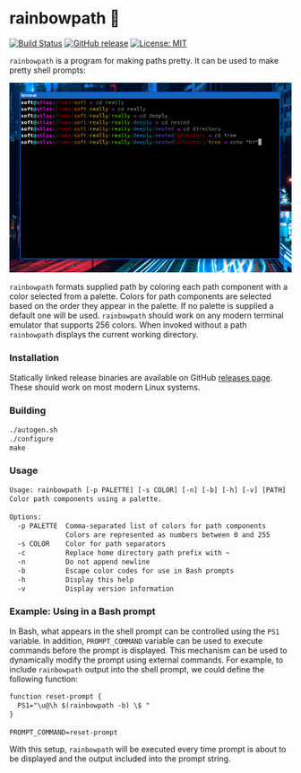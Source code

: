 # rainbowpath 🌈

[![Build Status](https://api.travis-ci.org/Soft/rainbowpath.svg?branch=master)](https://travis-ci.org/Soft/rainbowpath)
[![GitHub release](https://img.shields.io/github/release/Soft/rainbowpath.svg)](https://github.com/Soft/rainbowpath/releases)
[![License: MIT](https://img.shields.io/badge/License-MIT-yellow.svg)](https://opensource.org/licenses/MIT)

`rainbowpath` is a program for making paths pretty. It can be used to make pretty
shell prompts:

<img src="https://raw.githubusercontent.com/Soft/rainbowpath/master/extra/screenshot.png">

`rainbowpath` formats supplied path by coloring each path component with a color
selected from a palette. Colors for path components are selected based on the
order they appear in the palette. If no palette is supplied a default one will
be used. `rainbowpath` should work on any modern terminal emulator that supports
256 colors. When invoked without a path `rainbowpath` displays the current
working directory.

### Installation

Statically linked release binaries are available on GitHub [releases
page](https://github.com/Soft/rainbowpath/releases). These should work on most
modern Linux systems.

### Building

```shell
./autogen.sh
./configure
make
```

### Usage

```
Usage: rainbowpath [-p PALETTE] [-s COLOR] [-n] [-b] [-h] [-v] [PATH]
Color path components using a palette.

Options:
  -p PALETTE  Comma-separated list of colors for path components
              Colors are represented as numbers between 0 and 255
  -s COLOR    Color for path separators
  -c          Replace home directory path prefix with ~
  -n          Do not append newline
  -b          Escape color codes for use in Bash prompts
  -h          Display this help
  -v          Display version information
```

### Example: Using in a Bash prompt

In Bash, what appears in the shell prompt can be controlled using the `PS1`
variable. In addition, `PROMPT_COMMAND` variable can be used to execute commands
before the prompt is displayed. This mechanism can be used to dynamically modify
the prompt using external commands. For example, to include `rainbowpath` output
into the shell prompt, we could define the following function:

```shell
function reset-prompt {
  PS1="\u@\h $(rainbowpath -b) \$ "
}

PROMPT_COMMAND=reset-prompt
```

With this setup, `rainbowpath` will be executed every time prompt is about to be
displayed and the output included into the prompt string.


